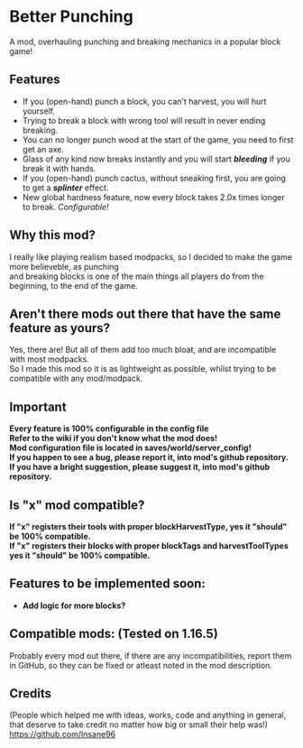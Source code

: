 # Better Punching
A mod, overhauling punching and breaking mechanics in a popular block game!

## Features
* If you (open-hand) punch a block, you can't harvest, you will hurt yourself.
* Trying to break a block with wrong tool will result in never ending breaking.
* You can no longer punch wood at the start of the game, you need to first get an axe.
* Glass of any kind now breaks instantly and you will start ***bleeding*** if you break it with hands.
* If you (open-hand) punch cactus, without sneaking first, you are going to get a ***splinter*** effect.
* New global hardness feature, now every block takes 2.0x times longer to break. *Configurable!*

## Why this mod?
I really like playing realism based modpacks, so I decided to make the game more believeble, as punching  
and breaking blocks is one of the main things all players do from the beginning, to the end of the game.

## Aren't there mods out there that have the same feature as yours?
Yes, there are! But all of them add too much bloat, and are incompatible with most modpacks.  
So I made this mod so it is as lightweight as possible, whilst trying to be compatible with any mod/modpack.

## Important
**Every feature is 100% configurable in the config file**  
**Refer to the wiki if you don't know what the mod does!**  
**Mod configuration file is located in saves/world/server_config!**  
**If you happen to see a bug, please report it, into mod's github repository.**  
**If you have a bright suggestion, please suggest it, into mod's github repository.**  

## Is "x" mod compatible?
**If "x" registers their tools with proper blockHarvestType, yes it "should" be 100% compatible.**  
**If "x" registers their blocks with proper blockTags and harvestToolTypes yes it "should" be 100% compatible.**

## Features to be implemented soon:
* **Add logic for more blocks?**

## Compatible mods: (Tested on 1.16.5)
Probably every mod out there, if there are any incompatibilities, report them in GitHub, so they can be fixed or atleast noted in the mod description.

## Credits
(People which helped me with ideas, works, code and anything in general, that deserve to take credit no matter how big or small their help was!)  
https://github.com/Insane96
